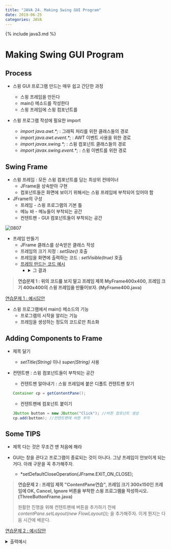 ```yaml
---
title: "JAVA 24. Making Swing GUI Program"
date: 2019-06-25
categories: JAVA
---
```


{% include java3.md %}

# Making Swing GUI Program

## Process

* 스윙 GUI 프로그램 만드는 매우 쉽고 간단한 과정
  * 스윙 프레임을 만든다
  * main() 메소드를 작성한다
  * 스윙 프레임에 스윙 컴포넌트를 

* 스윙 프로그램 작성에 필요한 import
  * *import java.awt.&#42;;* : 그래픽 처리를 위한 클래스들의 경로
  * *import java.awt.event.&#42;;* : AWT 이벤트 사용을 위한 경로
  * *import javax.swing.&#42;;* : 스윙 컴포넌트 클래스들의 경로
  * *import javax.swing.event.&#42;;* : 스윙 이벤트를 위한 경로
  
## Swing Frame

* 스윙 프레임 : 모든 스윙 컴포넌트를 담는 최상위 컨테이너
  * JFrame을 상속받아 구현
  * 컴포넌트들은 화면에 보이기 위해서는 스윙 프레임에 부착되어 있어야 함
* JFrame의 구성
  * 프레임 - 스윙 프로그램의 기본 틀
  * 메뉴 바 - 메뉴들이 부착되는 공간
  * 컨텐트팬 - GUI 컴포넌트들이 부착되는 공간
  
![0807](https://user-images.githubusercontent.com/26007107/60095067-ade01100-9788-11e9-91de-383e158c23d8.png)

* 프레임 만들기
  * JFrame 클래스를 상속받은 클래스 작성
  * 프레임의 크기 지정 : *setSize()* 호출
  * 프레임을 화면에 출력하는 코드 : *setVisible(true)* 호출
  * [프레임 만드는 코드 예시](https://github.com/DetegiCE/JavaStudy/blob/master/chapter8/MyFrameEx.java)
    * <details><summary>그 결과</summary>
      <img src="https://user-images.githubusercontent.com/26007107/60095320-3c549280-9789-11e9-917d-a70fc16afc19.png">
      </details>
      
> **연습문제 1 : 위의 코드를 보지 말고 프레임 제목 MyFrame400x400, 프레임 크기 400x400의 스윙 프레임을 만들어보자. (MyFrame400.java)**

[연습문제 1 : 예시답안](https://github.com/DetegiCE/JavaStudy/blob/master/chapter8/MyFrame400.java)

* 스윙 프로그램에서 main() 메소드의 기능
  * 프로그램의 시작을 알리는 기능
  * 프레임을 생성하는 정도의 코드로만 최소화
  
## Adding Components to Frame

* 제목 달기
  * *setTitle(String)* 이나 *super(String)* 사용
* 컨텐트팬 : 스윙 컴포넌트들이 부착되는 공간
  * 컨텐트팬 알아내기 : 스윙 프레임에 붙은 디폴트 컨텐트팬 찾기
  
  ~~~java
  Container cp = getContentPane();
  ~~~
  
  * 컨텐트팬에 컴포넌트 붙이기
  
  ~~~java
  JButton button = new JButton("Click"); //버튼 컴포넌트 생성
  cp.add(button); //컨텐트팬에 버튼 부착
  ~~~
  
## Some TIPS

* 제목 다는 것은 무조건 맨 처음에 해라

* GUI는 창을 끈다고 프로그램이 종료되는 것이 아니다. 그냥 프레임이 안보이게 되는거다. 아래 구문을 꼭 추가해주자.
  * *setDefaultCloseOperation(JFrame.EXIT_ON_CLOSE);
  
> **연습문제 2 : 프레임 제목 "ContentPane연습", 프레임 크기 300x150인 프레임에 OK, Cancel, Ignore 버튼을 부착한 스윙 프로그램을 작성하시오. (ThreeButtonFrame.java)**
>
> 원활한 진행을 위해 컨텐트팬에 버튼을 추가하기 전에 *contentPane.setLayout(new FlowLayout());* 을 추가해주자.
> 이게 뭔지는 다음 시간에 배운다.

[연습문제 2 : 예시답안](https://github.com/DetegiCE/JavaStudy/blob/master/chapter8/ThreeButtonFrame.java)

<details><summary>출력예시</summary>
<img src="https://user-images.githubusercontent.com/26007107/60096495-095fce00-978c-11e9-8f00-df7b7793351f.png">
</details>

